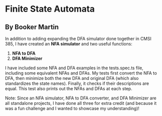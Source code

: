 # Finite State Automata
## By Booker Martin

In addition to adding expanding the DFA simulator done together in CMSI 385,
I have created an **NFA simulator** and two useful functions:
1. **NFA to DFA**
2. **DFA Minimizer**

I have included some NFA and DFA examples in the tests.spec.ts file,
including some equivalent NFAs and DFAs. My tests first convert the
NFA to DFA, then minimize both the new DFA and original DFA
(which also standardizes the state names). Finally, it checks if their descriptions
are equal. This test also prints out the NFAs and DFAs at each step.

Note: Since an NFA simulator, NFA to DFA converter, and DFA Minimizer
are all standalone projects, I have done all three for extra credit
(and because it was a fun challenge and I wanted to showcase my understanding)!
